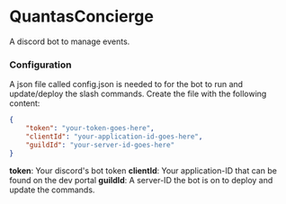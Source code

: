 # QuantasConcierge
A discord bot to manage events.

### Configuration 
A json file called config.json is needed to for the bot to run and update/deploy the slash commands. Create the file with the following content:
```json
{
	"token": "your-token-goes-here",
	"clientId": "your-application-id-goes-here",
	"guildId": "your-server-id-goes-here"
}
```
**token**: Your discord's bot token 
**clientId**: Your application-ID that can be found on the dev portal
**guildId**: A server-ID the bot is on to deploy and update the commands. 